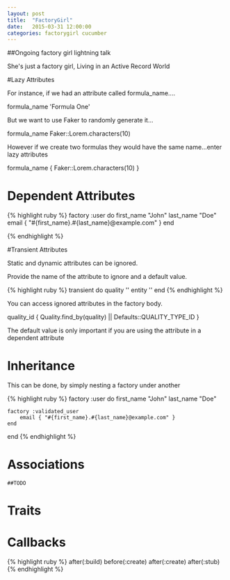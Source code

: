 ```yaml
---
layout: post
title:  "FactoryGirl"
date:   2015-03-31 12:00:00
categories: factorygirl cucumber
---
```


##Ongoing factory girl lightning talk

She's just a factory girl,
Living in an Active Record World

#Lazy Attributes
	
For instance, if we had an attribute called formula_name....
	
formula_name 'Formula One'

But we want to use Faker to randomly generate it...

formula_name Faker::Lorem.characters(10) 

However if we create two formulas they would have the same name...enter lazy attributes

formula_name { Faker::Lorem.characters(10) }
	
# Dependent Attributes

{% highlight ruby %}
factory :user do
	first_name "John"
	last_name  "Doe"
	email { "#{first_name}.#{last_name}@example.com" }
end

{% endhighlight %}

#Transient Attributes
	
Static and dynamic attributes can be ignored.

Provide the name of the attribute to ignore and a default value.

{% highlight ruby %}
transient do
  quality ''
  entity ''
end
{% endhighlight %}

You can access ignored attributes in the factory body. 

quality_id { Quality.find_by(quality) || Defaults::QUALITY_TYPE_ID }

The default value is only important if you are using the attribute in a dependent attribute
	
# Inheritance 

This can be done, by simply nesting a factory under another

{% highlight ruby %}
factory :user do
	first_name "John"
	last_name  "Doe"

	factory :validated_user
		email { "#{first_name}.#{last_name}@example.com" }
	end
end
{% endhighlight %}

# Associations
	
	##TODO

# Traits

# Callbacks

{% highlight ruby %}
after(:build) 
before(:create) 
after(:create) 
after(:stub) 
{% endhighlight %}